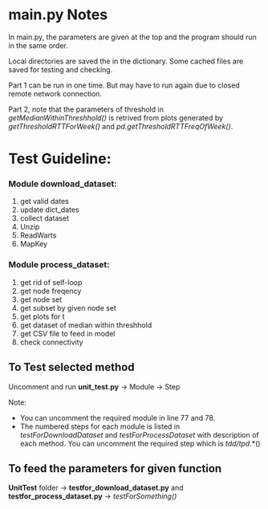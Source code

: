 # main.py Notes

In main.py, the parameters are given at the top and the program should run in the same order.

Local directories are saved the in the dictionary. Some cached files are saved for testing and checking.

Part 1 can be run in one time. But may have to run again due to closed remote network connection.

Part 2, note that the parameters of threshold in *getMedianWithinThreshhold()* is retrived from plots generated by *getThresholdRTTForWeek()* and *pd.getThresholdRTTFreqOfWeek()*.

# Test Guideline:
### Module download_dataset:
1. get valid dates
2. update dict_dates
3. collect dataset
4. Unzip
5. ReadWarts
6. MapKey

### Module process_dataset:
1. get rid of self-loop
2. get node freqency
3. get node set
4. get subset by given node set
5. get plots for t
6. get dataset of median within threshhold
7. get CSV file to feed in model
8. check connectivity
## To Test selected method
Uncomment and run **unit_test.py** -> Module -> Step

Note:
- You can uncomment the required module in line 77 and 78.
- The numbered steps for each module is listed in *testForDownloadDataset* and *testForProcessDataset* with description of each method. You can uncomment the required step which is *tdd/tpd*.*()

## To feed the parameters for given function
**UnitTest** folder -> **testfor_download_dataset.py** and **testfor_process_dataset.py** -> *testForSomething()*
